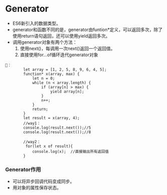 # Generator
- ES6新引入的数据类型。
- generator和函数不同的是，generator由funtion\*定义，可以返回多次，除了使用return语句返回，还可以使用yield返回多次。
- 调用generator对象有两个方法：
   1. 使用next()，每调用一次next()返回一个返回值。
   2. 直接使用for...of循环迭代generator对象
```
🌰：
        let array = [1, 2, 5, 8, 9, 6, 4, 5];
        function* x(array, max) {
            let n = 0;
            while (n < array.length) {
                if (array[n] > max) {
                    yield array[n];
                }
                n++;
            }
            return;
        }
        let result = x(array, 4);
        //way1：
        console.log(result.next());//5
        console.log(result.next());//8
        
        //way2：
         for(let x of result){
            console.log(x);  //直接输出所有返回值
        }

```

### Generator作用
- 可以将异步回调代码变成同步。
- 用对象的属性保存状态。
